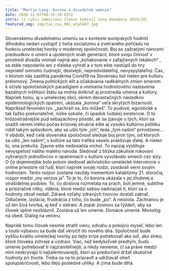 ```yaml
---
title: "Martin Lang: Korona a divadelné umenie"
date: 2020-12-07T08:35:30.837Z
intro: (z cyklu zamyslení členov komisií Ceny Akadémie 2019/20)
featured_img: img/tas_zsu_001_w1a5467.jpg
---
```

Slovenskému divadelnému umeniu sa v kontexte európskych hodnôt dlhodobo nedarí vystúpiť z tieňa socializmu a zvetraného pohľadu na funkciu umeleckej tvorby v modernej spoločnosti. Boj so zažratými nánosmi predsudkov o umení a upotených snáh generácií, ktoré svoju činnosť v prostredí divadla vnímali najmä ako „koňakovanie v zafajčených lokáloch“ , sa stále nepodarilo ani z ďaleka vyhrať a v tom ešte nastúpil do hry nepriateľ omnoho čudnejší, desivejší, nepredvídateľný, nevyspytateľný. Čas, v ktorom nás zastihla pandémia Covid19 na Slovensku bol nielen pre kultúru prelomový. Zmena politických elít a očakávania radikálnych zmien smerom k očiste spoločenských paradigiem a vnímania hodnotového nastavenia bazálnych inštitúcií štátu sa mohla dotknúť aj prostredia umenia a kultúry. Napriek tomu, aj v umeleckej obci, okrem devastačných následkov epidemiologických opatrení, ukázala „korona“ veľa skrytých bizarností. Napríklad fenomén tzv. „zachráň sa, kto môžeš“. To pudové, egoistické a tak ťažko prekonateľné, nízke úskalie, či úpadok ľudskej existencie. O to hrôzostrašnejšie pud sebazáchovy pôsobí, ak sa zjavuje u tých, ktorí sa snažili okrem iného počas krízovej situácie ešte aj vysokú kultúrnu politiku robiť takým spôsobom, aby sa ušlo tým „ich“, teda „tým našim“ prirodzene... V období, keď celá slovenská spoločnosť sleduje boj proti tým, od ktorých sa ušlo „len našim“, v kultúre sa táto trafika veselo praktizuje ďalej. A nielen to, ona prekvitá. Zjavne ešte nedosiahla vrchol. To naozaj vystihuje nevyspelosť nášho malého národa. Sledovať z blízka zákulisie rokovaní vybraných jednotlivcov o opatreniach v kultúre vyvolávalo smiech cez slzy. O čo dojemnejšie bolo potom sledovať aktivisticko-umelecké intervencie v online priestore od ľudí, ktorí napriek svojej núdzi, zostávali verní svojim hodnotám. Tento rozpor zostane navždy mementom kataklizmy 21. storočia, rozpor medzi „my verzus ja“. To je to, čo korona ukázala v jej zhubnej a strašidelnej podobe. To, čo doslova rozmetala na prach, boli jemné, subtílne a priezračné nitky, vlákna, ktoré medzi sebou nadviazali tí, ktorí sa o hodnoty obrať nedali. Zdravé vzťahy zdravých tvorcov dostali zabrať. Odlúčenie, izolácia, frustrácia z toho, čo bude „po“. A neistota. Záchranou je už len živá tvorba, aj keď v ústraní. A zopár zoomov za týždeň, aby sa človek úplne nezbláznil. Zostáva už len umenie. Domáce umenie. Monológ na obed. Dialóg na večeru.

Napriek tomu človek nesmie stratiť vieru, odvahu a pokojnú myseľ, lebo len s touto výbavou sa bude dať vkročiť do nového dňa. Spoločnosť bude vyššiu kvalitu umeleckej tvorby po tejto kríze potrebovať ako soľ, ako slnko, ktoré človeka zohreje a uzdraví. Viac, než kedykoľvek predtým, budú umenie potrebovať tí najzraniteľnejší, a nikdy nevieme, či sa práve medzi nimi neskrývajú tí najtalentovanejší, ktorí sú predurčení držať skutočné hodnoty pri živote. Treba sa na to pripraviť a udržiavať oheň spolupatričnosti, lebo tlejú posledné uhlíky. A zima bude dlhá.